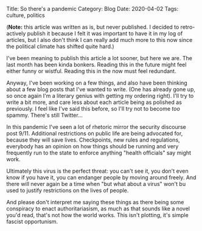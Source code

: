 Title: So there's a pandemic
Category: Blog
Date: 2020-04-02
Tags: culture, politics

(**Note:** this article was written as is, but never published.  I
decided to retro-actively publish it because I felt it was important
to have it in my log of articles, but I also don't think I can really
add much more to this now since the political climate has shifted
quite hard.)

I've been meaning to publish this article a lot sooner, but here we
are.  The last month has been kinda bonkers.  Reading this in the
future might feel either funny or wistful.  Reading this in the now
must feel redundant.

Anyway, I've been working on a few things, and also have been thinking
about a few blog posts that I've wanted to write.  (One has already
gone up, so once again I'm a literary genius with getting my ordering
right).  I'll try to write a bit more, and care less about each
article being as polished as previously.  I feel like I've said this
before, so I'll try not to become _too_ spammy.  There's still
Twitter…


In this pandemic I've seen a lot of rhetoric mirror the security
discourse post 9/11.  Additional restrictions on public life are being
advocated for, because they will save lives.  Checkpoints, new rules
and regulations, everybody has an opinion on how things should be
running and very frequently run to the state to enforce anything
"health officials" say might work.

Ultimately this virus is the perfect threat: you can't see it, you
don't even know if you have it, you can endanger people by moving
around freely.  And there will never again be a time when "but what
about a virus" won't bu used to justify restrictions on the lives of
people.

And please don't interpret me saying these things as there being some
conspiracy to enact authoritariasism, as much as that sounds like a
novel you'd read, that's not how the world works.  This isn't
plotting, it's simple fascist opportunism.

